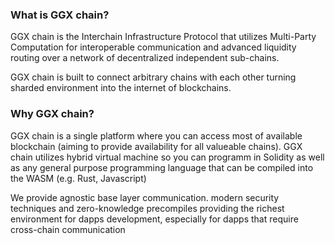 ### What is GGX chain?

GGX chain is the Interchain Infrastructure Protocol that utilizes Multi-Party Computation for interoperable communication and advanced liquidity routing over a network of decentralized independent sub-chains.

GGX chain is built to connect arbitrary chains with each other turning sharded environment into the internet of blockchains.

### Why GGX chain?

GGX chain is a single platform where you can access most of available blockchain (aiming to provide availability for all valueable chains). GGX chain utilizes hybrid virtual machine so you can programm in Solidity as well as any general purpose programming language that can be compiled into the WASM (e.g. Rust, Javascript)

We provide agnostic base layer communication. modern security techniques and zero-knowledge precompiles providing the richest environment for dapps development, especially for dapps that require cross-chain communication
